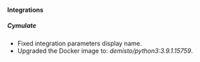 
#### Integrations
##### Cymulate
- Fixed integration parameters display name.
- Upgraded the Docker image to: *demisto/python3:3.9.1.15759*.
